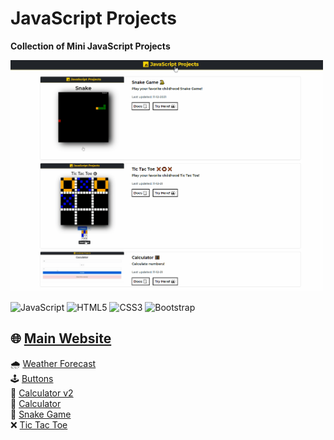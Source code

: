 # JavaScript Projects

<b>Collection of Mini JavaScript Projects</b>

<img src="static/javascript-main-web.gif" alt="javascript-main-web.gif" width=500 />

![JavaScript](https://img.shields.io/badge/-JavaScript-%23F7DF1C?style=flat-square&logo=javascript&logoColor=000000&labelColor=%23F7DF1C&color=%23FFCE5A)
![HTML5](https://img.shields.io/badge/-HTML5-%23E44D27?style=flat-square&logo=html5&logoColor=ffffff)
![CSS3](https://img.shields.io/badge/-CSS3-%231572B6?style=flat-square&logo=css3)
![Bootstrap](https://img.shields.io/badge/-Bootstrap-%231572B6?style=flat-square&logo=bootstrap&logoColor=ffffff)

## 🌐 <a href="https://xjqx.github.io/JavaScript-Projects/">Main Website</a>

🌧 <a href="https://github.com/xJQx/JavaScript-Projects/tree/main/Weather_Forecast">Weather Forecast</a><br>
🕹 <a href="https://github.com/xJQx/JavaScript-Projects/tree/main/Buttons">Buttons</a><br>
🧮 <a href="https://github.com/xJQx/JavaScript-Projects/tree/main/Calculator2">Calculator v2</a><br>
🧮 <a href="https://github.com/xJQx/JavaScript-Projects/tree/main/Calculator">Calculator</a><br>
🐍 <a href="https://github.com/xJQx/JavaScript-Projects/tree/main/Snake_Game">Snake Game</a><br>
❌ <a href="https://github.com/xJQx/JavaScript-Projects/tree/main/TicTacToe">Tic Tac Toe</a><br>


